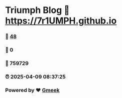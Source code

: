 # Triumph Blog :link: https://7r1UMPH.github.io 
### :page_facing_up: [48](https://7r1UMPH.github.io/tag.html) 
### :speech_balloon: 0 
### :hibiscus: 759729 
### :alarm_clock: 2025-04-09 08:37:25 
### Powered by :heart: [Gmeek](https://github.com/Meekdai/Gmeek)
